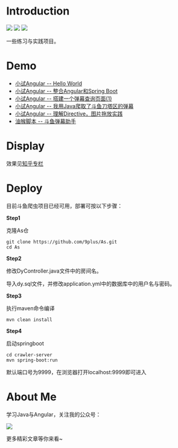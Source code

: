# Introduction

![](<https://img.shields.io/badge/springboot-v2.1-brightgreen.svg>)    ![](<https://img.shields.io/badge/-typescript-blue.svg>)    ![](<https://img.shields.io/badge/angular-v6.0-red.svg>)

一些练习与实践项目。

# Demo

* [小试Angular -- Hello World](<https://github.com/9plus/As/tree/master/demo/hello-world>)
* [小试Angular -- 整合Angular和Spring Boot](<https://github.com/9plus/As/tree/master/demo/plus>)
* [小试Angular -- 搭建一个弹幕查询页面(1)](<https://github.com/9plus/As/tree/master/demo/search>)
* [小试Angular -- 我用Java爬取了斗鱼刀塔区的弹幕](<https://github.com/9plus/As/tree/master/demo/DyTest>)
* [小试Angular -- 理解Directive，图片拖放实践](<https://github.com/9plus/As/tree/master/demo/Drag>)
* [油猴脚本 -- 斗鱼弹幕助手]([chrome油猴斗鱼弹幕助手v0.1.txt](https://github.com/9plus/As/blob/master/demo/DyDm/chrome%E6%B2%B9%E7%8C%B4%E6%96%97%E9%B1%BC%E5%BC%B9%E5%B9%95%E5%8A%A9%E6%89%8Bv0.1.txt))

# Display

效果见[知乎专栏](<https://zhuanlan.zhihu.com/p/63672230>)

# Deploy

目前斗鱼爬虫项目已经可用，部署可按以下步骤：

**Step1**

克隆As仓

```
git clone https://github.com/9plus/As.git
cd As
```

**Step2**

修改DyController.java文件中的房间名。

导入dy.sql文件，并修改application.yml中的数据库中的用户名与密码。

**Step3**

执行maven命令编译

```
mvn clean install
```

**Step4**

启动springboot

```
cd crawler-server
mvn spring-boot:run
```

默认端口号为9999，在浏览器打开localhost:9999即可进入

# About Me

学习Java与Angular，关注我的公众号：

![](<https://mmbiz.qpic.cn/mmbiz_png/mEUmd7rdpBfBdw0w6xXEYOicxiaBbjBVIkY1jDCqSwMLdiaLBNZCNGpY8acyB7ozcADvRZGOOqyM27hgANjlxIDicw/0?wx_fmt=png>)

更多精彩文章等你来看~